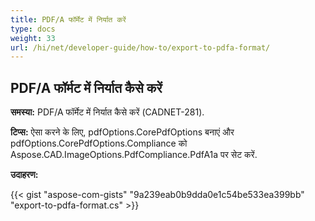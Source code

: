 ```yaml
---
title: PDF/A फॉर्मेट में निर्यात करें
type: docs
weight: 33
url: /hi/net/developer-guide/how-to/export-to-pdfa-format/
---
```


## **PDF/A फॉर्मट में निर्यात कैसे करें**

**समस्या:** PDF/A फॉर्मेट में निर्यात कैसे करें (CADNET-281).

**टिप्स:** ऐसा करने के लिए, pdfOptions.CorePdfOptions बनाएं और pdfOptions.CorePdfOptions.Compliance को Aspose.CAD.ImageOptions.PdfCompliance.PdfA1a पर सेट करें.

**उदाहरण:**

{{< gist "aspose-com-gists" "9a239eab0b9dda0e1c54be533ea399bb" "export-to-pdfa-format.cs" >}}
